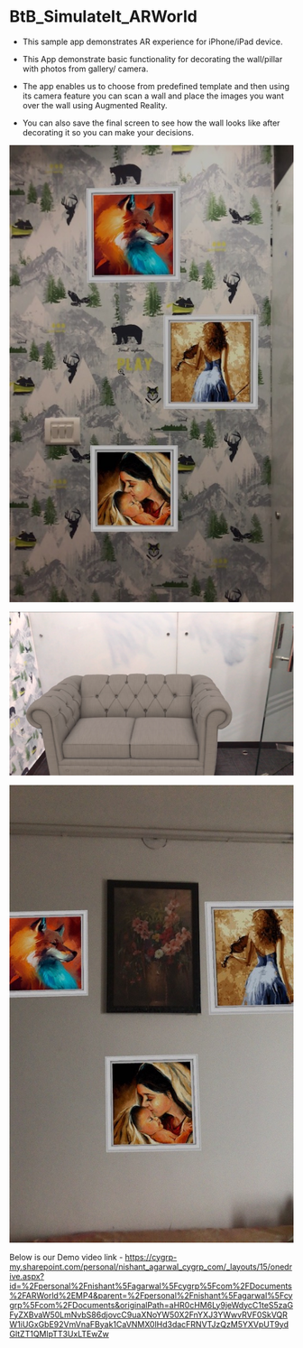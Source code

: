 # BtB_SimulateIt_ARWorld

* This sample app demonstrates AR experience for iPhone/iPad device.

* This App demonstrate basic functionality for decorating the wall/pillar with photos from gallery/ camera.

* The app enables us to choose from predefined template and then using its camera feature you can scan a wall and place the images you want over the wall using Augmented Reality.

* You can also save the final screen to see how the wall looks like after decorating it so you can make your decisions.


![Screenshot1](https://github.com/cybergroupdevs/BtB_SimulateIt_ARWorld/blob/master/ARWorld_Capture.JPG)

![Screenshot2](https://github.com/cybergroupdevs/BtB_SimulateIt_ARWorld/blob/master/ARScreenshot.png)

![Screenshot3](https://github.com/cybergroupdevs/BtB_SimulateIt_ARWorld/blob/master/Skype_Picture_2019_12_12T12_49_33_191Z.jpeg)

Below is our Demo video link - 
https://cygrp-my.sharepoint.com/personal/nishant_agarwal_cygrp_com/_layouts/15/onedrive.aspx?id=%2Fpersonal%2Fnishant%5Fagarwal%5Fcygrp%5Fcom%2FDocuments%2FARWorld%2EMP4&parent=%2Fpersonal%2Fnishant%5Fagarwal%5Fcygrp%5Fcom%2FDocuments&originalPath=aHR0cHM6Ly9jeWdycC1teS5zaGFyZXBvaW50LmNvbS86djovcC9uaXNoYW50X2FnYXJ3YWwvRVF0SkVQRW1iUGxGbE92VmVnaFByak1CaVNMX0lHd3dacFRNVTJzQzM5YXVpUT9ydGltZT1QMlpTT3UxLTEwZw
